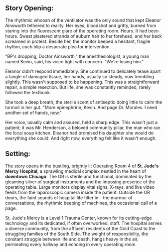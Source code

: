 ## Story Opening:

The rhythmic whoosh of the ventilator was the only sound that kept Eleanor Ainsworth tethered to reality. Her eyes, bloodshot and gritty, burned from staring into the fluorescent glare of the operating room. Hours. It had been hours. Sweat plastered strands of auburn hair to her forehead, and her back screamed in protest. Beside her, the monitor beeped a hesitant, fragile rhythm, each blip a desperate plea for intervention.

"BP's dropping, Doctor Ainsworth," the anesthesiologist, a young man named Kevin, said, his voice tight with concern. "We're losing him."

Eleanor didn't respond immediately. She continued to delicately tease apart a tangle of damaged tissue, her hands, usually so steady, now trembling slightly. This wasn't supposed to be happening. This was a straightforward repair, a simple resection. But life, she was constantly reminded, rarely followed the textbook.

She took a deep breath, the sterile scent of antiseptic doing little to calm the turmoil in her gut. "More epinephrine, Kevin. And page Dr. Morales. I need another set of hands, now."

Her voice, usually calm and assured, held a sharp edge. This wasn't just a patient; it was Mr. Henderson, a beloved community pillar, the man who ran the local soup kitchen. Eleanor had promised his daughter she would do everything she could. And right now, everything felt like it wasn't enough.

## Setting:

The story opens in the bustling, brightly lit Operating Room 4 of **St. Jude's Mercy Hospital**, a sprawling medical complex nestled in the heart of **downtown Chicago**. The OR is sterile and functional, dominated by the gleaming silver of surgical instruments and the imposing presence of the operating table. Large monitors display vital signs, X-rays, and live video feeds from the laparoscopic camera inside the patient. Outside the OR doors, the faint sounds of hospital life filter in – the murmur of conversations, the rhythmic beeping of machines, the occasional call of a page.

St. Jude's Mercy is a Level 1 Trauma Center, known for its cutting-edge technology and its dedicated, if often overworked, staff. The hospital serves a diverse community, from the affluent residents of the Gold Coast to the struggling families of the South Side. The weight of responsibility, the constant struggle between life and death, hangs heavy in the air, permeating every hallway and echoing in every operating room.
